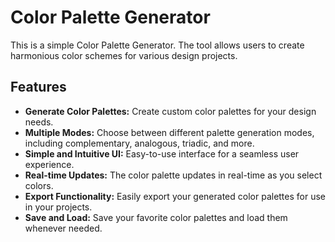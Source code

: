 # Color Palette Generator

This is a simple Color Palette Generator. The tool allows users to create harmonious color schemes for various design projects.

## Features

- **Generate Color Palettes:** Create custom color palettes for your design needs.
- **Multiple Modes:** Choose between different palette generation modes, including complementary, analogous, triadic, and more.
- **Simple and Intuitive UI:** Easy-to-use interface for a seamless user experience.
- **Real-time Updates:** The color palette updates in real-time as you select colors.
- **Export Functionality:** Easily export your generated color palettes for use in your projects.
- **Save and Load:** Save your favorite color palettes and load them whenever needed.
